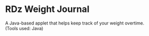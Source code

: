# RDz Weight Journal
A Java-based applet that helps keep track of your weight overtime.
<br />
(Tools used: Java)
